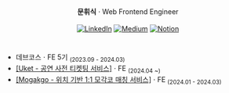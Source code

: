 <div align='center'>
  <div>
    <strong>문휘식</strong> ⋅ <span>Web Frontend Engineer</span>
  </div>
  <br/>
  <a href="https://www.linkedin.com/in/moonhwisik/"><img src="https://img.shields.io/badge/LinkedIn-0077B5?style=for-the-badge&logo=linkedin&logoColor=white" alt="LinkedIn" /></a>
  <a href="https://coggiee.medium.com/"><img src="https://img.shields.io/badge/Medium-12100E?style=for-the-badge&logo=medium&logoColor=white" alt="Medium" /></a>
  <a href="https://coggiee.notion.site/Front-end-Engineer-Portfolio-ba36f7cb01134577a8d929b6038609ae?pvs=74"><img src="https://img.shields.io/badge/Notion-000000?style=for-the-badge&logo=notion&logoColor=white" alt="Notion" /></a>
</div>

# 

- 데브코스 ⋅ FE 5기 <sub>(2023.09 - 2024.03)</sub>
- [[Uket - 공연 사전 티켓팅 서비스]](https://github.com/DCNJ-Uket/Uket-FE) ⋅ FE <sub>(2024.04 ~)</sub>
- [[Mogakgo - 위치 기반 1:1 모각코 매칭 서비스]](https://github.com/Open-Eye-Im-Developer/MoGakGo-FE) ⋅ FE <sub>(2024.01 - 2024.03)</sub>

